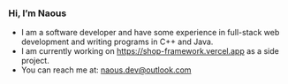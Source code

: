 ### Hi, I’m Naous
- I am a software developer and have some experience in full-stack web development and writing programs in C++ and Java.
- I am currently working on https://shop-framework.vercel.app as a side project.
- You can reach me at: naous.dev@outlook.com

<!---
Naawa/Naawa is a ✨ special ✨ repository because its `README.md` (this file) appears on your GitHub profile.
You can click the Preview link to take a look at your changes.
--->
